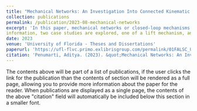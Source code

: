 ```yaml
---
title: "Mechanical Networks: An Investigation Into Connected Kinematic Systems"
collection: publications
permalink: /publication/2023-08-mechanical-networks
excerpt: 'In this paper, mechanical networks or closed-loop mechanisms are explored. First, the way kinematic joints are constructed, exploring the freedoms of kinematic joints in terms of screws and then further the way that a rigid body can be constrained to generate freedom for a joint. This sets the base theory for how mechanical networks are constructed. The paper delves into how the kinematic joints and the bodies in a mechanism can be described using directed graphs and the matrices of connectivity and loops that can be generated from it. This is called a mechanical network. Using these mechanical networked joints, a matrix of simple joint freedoms or constraints can be constructed. These matrices can be manipulated using the connectivity, loop, and node descriptions to describe a mechanism's geometric mobility and preloadability. Mobility here describes how many displacements are required to describe all the possible kinematic displacements of the mechanism. Alternatively, this can be stated as the number of actuators required to move the mechanism through a motion while maintaining kinematic equilibrium. Preloadability describes the number of joint preloads required to be defined to maintain the static equilibrium of the mechanism. Both these notions are significant, they effectively allow a design engineer, or even a controls engineer to understand the constraints that they are faced with when deciding on mechanisms to be used for a particular task. To enhance this
information, two case studies are explored, one of a lift mechanism, and another of a 3-RRR Spherical Parallel Platform, or Spherical Wrist. The lift mechanism is designed to ideally have one actuation, and lift an object at its end effector while maintaining orientation. This mechanism has mobility of 1. This investigation describes and confirms it as a single point of actuation and uses miter gears, which are 4 degrees of freedom joints to show how they maintain the rotational speed through the mechanism. The spherical wrist was studied by Max Stein, looking at the forward and inverse kinematics and statics of the mechanism. Of note, the mechanism is statically indeterminate. Here this investigation describes and evaluates what joint preloads to define to avoid this indeterminacy.'
date: 2023
venue: 'University of Florida - Theses and Dissertations'
paperurl: 'https://ufl-flvc.primo.exlibrisgroup.com/permalink/01FALSC_UFL/6ad6fc/alma99384164120006597'
citation: 'Penumarti, Aditya. (2023). &quot;Mechanical Networks: An Investigation Into Connected Kinematic Systems.&quot; <i>University of Florida</i>. 1(1).'
---
```


The contents above will be part of a list of publications, if the user clicks the link for the publication than the contents of section will be rendered as a full page, allowing you to provide more information about the paper for the reader. When publications are displayed as a single page, the contents of the above "citation" field will automatically be included below this section in a smaller font.